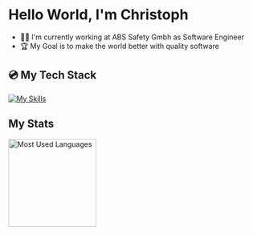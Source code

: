 # Hello World, I'm Christoph
- 🧑‍💻 I'm currently working at ABS Safety Gmbh as Software Engineer
- 🏆 My Goal is to make the world better with quality software

## 💿 My Tech Stack
[![My Skills](https://skillicons.dev/icons?i=ts,react,js,nodejs,tailwind,html,css,aws)](https://skillicons.dev)

## My Stats
<img height=175 alt="Most Used Languages" src="https://github-readme-stats.vercel.app/api/top-langs/?username=pr0gstar&layout=compact&theme=dark" />
